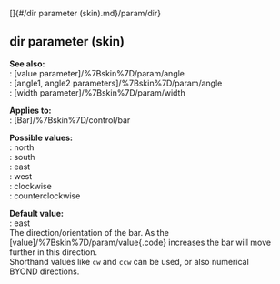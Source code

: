 []{#/dir parameter (skin).md}/param/dir}    
## dir parameter (skin)    
**See also:**    
:   [value parameter]/%7Bskin%7D/param/angle    
:   [angle1, angle2 parameters]/%7Bskin%7D/param/angle    
:   [width parameter]/%7Bskin%7D/param/width    
<!-- -->    
**Applies to:**    
:   [Bar]/%7Bskin%7D/control/bar    
<!-- -->    
**Possible values:**    
:   north    
:   south    
:   east    
:   west    
:   clockwise    
:   counterclockwise    
<!-- -->    
**Default value:**    
:   east    
The direction/orientation of the bar. As the    
[value]/%7Bskin%7D/param/value{.code} increases the bar will move    
further in this direction.    
Shorthand values like `cw` and `ccw` can be used, or also numerical    
BYOND directions.  